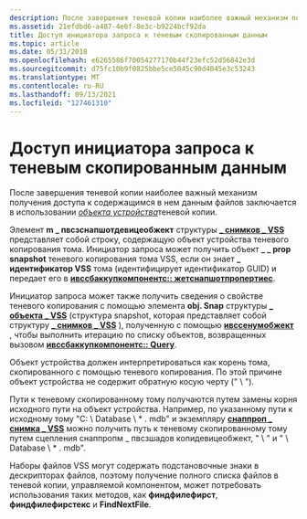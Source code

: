 ```yaml
---
description: После завершения теневой копии наиболее важный механизм получения доступа к содержащимся в нем данным файлов заключается в использовании объекта устройства теневой копии.
ms.assetid: 21efdbd6-a487-4e6f-8e3c-b9224bcf92da
title: Доступ инициатора запроса к теневым скопированным данным
ms.topic: article
ms.date: 05/31/2018
ms.openlocfilehash: e6265586f70054277170b44f23efc52d56842e3d
ms.sourcegitcommit: d75fc10b9f0825bbe5ce5045c90d4045e3c53243
ms.translationtype: MT
ms.contentlocale: ru-RU
ms.lasthandoff: 09/13/2021
ms.locfileid: "127461310"
---
```

# <a name="requester-access-to-shadow-copied-data"></a>Доступ инициатора запроса к теневым скопированным данным

После завершения теневой копии наиболее важный механизм получения доступа к содержащимся в нем данным файлов заключается в использовании [*объекта устройства*](vssgloss-d.md)теневой копии.

Элемент **m \_ пвсзснапшотдевицеобжект** структуры [**\_ снимков \_ VSS**](/windows/desktop/api/Vss/ns-vss-vss_snapshot_prop) представляет собой строку, содержащую объект устройства теневого копирования тома. Инициатор запроса может получить объект **\_ \_ prop snapshot** теневого копирования тома VSS, если он знает **\_ идентификатор VSS** тома (идентифицирует идентификатор GUID) и передает его в [**ивссбаккупкомпонентс:: жетснапшотпропертиес**](/windows/desktop/api/VsBackup/nf-vsbackup-ivssbackupcomponents-getsnapshotproperties).

Инициатор запроса может также получить сведения о свойстве теневого копирования с помощью элемента **obj. Snap** структуры [**\_ объекта \_ VSS**](/windows/desktop/api/Vss/ns-vss-vss_object_prop) (структура snapshot, которая представляет собой структуру [**\_ снимков \_ VSS**](/windows/desktop/api/Vss/ns-vss-vss_snapshot_prop) ), полученную с помощью [**ивссенумобжект**](/windows/desktop/api/Vss/nn-vss-ivssenumobject) , чтобы выполнить итерацию по списку объектов, возвращенных вызовом [**ивссбаккупкомпонентс:: Query**](/windows/desktop/api/VsBackup/nf-vsbackup-ivssbackupcomponents-query).

Объект устройства должен интерпретироваться как корень тома, скопированного с помощью теневого копирования. По этой причине объект устройства не содержит обратную косую черту (" \\ ").

Пути к теневому скопированному тому получаются путем замены корня исходного пути на объект устройства. Например, по указанному пути к исходному тому "C: \\ Database \\ \* . mdb" и экземпляру [**снаппроп \_ снимка \_ VSS**](/windows/desktop/api/Vss/ns-vss-vss_snapshot_prop) можно получить путь к теневому скопированному тому путем сцепления снаппропм \_ пвсзшадов копидевицеобжект, " \\ " и " \\ Database \\ \* . mdb".

Наборы файлов VSS могут содержать подстановочные знаки в дескрипторах файлов, поэтому получение полного списка файлов в теневой копии, управляемой компонентом, может потребовать использования таких методов, как **финдфилефирст**, **финдфилефирстекс** и **FindNextFile**.

 

 



